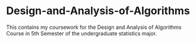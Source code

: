 # Design-and-Analysis-of-Algorithms
This contains my coursework for the Design and Analysis of Algorithms Course in 5th Semester of the undergraduate statistics major.
